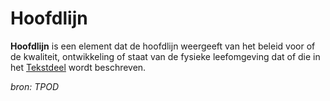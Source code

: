 # Hoofdlijn

**Hoofdlijn** is een element dat de hoofdlijn weergeeft van het beleid voor of de kwaliteit, ontwikkeling of staat van de fysieke leefomgeving dat of die 
in het [Tekstdeel](#begrip-tekstdeel) wordt beschreven.

*bron: TPOD*
